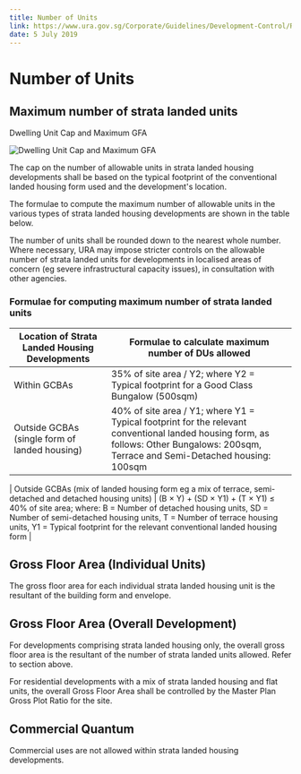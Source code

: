 ```yaml
---
title: Number of Units
link: https://www.ura.gov.sg/Corporate/Guidelines/Development-Control/Residential/Strata-Landed-Housing/Number-of-Units
date: 5 July 2019
---
```


# Number of Units

## Maximum number of strata landed units

Dwelling Unit Cap and Maximum GFA

![Dwelling Unit Cap and Maximum GFA](https://www.ura.gov.sg/-/media/Corporate/Guidelines/Development-control/Landed-Housing/SL02_Intensity.jpg?h=100%25&w=100%25)

The cap on the number of allowable units in strata landed housing developments shall be based on the typical footprint of the conventional landed housing form used and the development's location.

The formulae to compute the maximum number of allowable units in the various types of strata landed housing developments are shown in the table below.

The number of units shall be rounded down to the nearest whole number. Where necessary, URA may impose stricter controls on the allowable number of strata landed units for developments in localised areas of concern (eg severe infrastructural capacity issues), in consultation with other agencies.

### Formulae for computing maximum number of strata landed units

| Location of Strata Landed Housing Developments | Formulae to calculate maximum number of DUs allowed                                                                                                                                   |
| ---------------------------------------------- | ------------------------------------------------------------------------------------------------------------------------------------------------------------------------------------- |
| Within GCBAs                                   | 35% of site area / Y2; where Y2 = Typical footprint for a Good Class Bungalow (500sqm)                                                                                                |
| Outside GCBAs (single form of landed housing)  | 40% of site area / Y1; where Y1 = Typical footprint for the relevant conventional landed housing form, as follows: Other Bungalows: 200sqm, Terrace and Semi-Detached housing: 100sqm |

| Outside GCBAs (mix of landed housing form eg a mix of terrace, semi-detached and detached housing units) | (B × Y) + (SD × Y1) + (T × Y1) ≤ 40% of site area; where: B = Number of detached housing units, SD = Number of semi-detached housing units, T = Number of terrace housing units, Y1 = Typical footprint for the relevant conventional landed housing form |

## Gross Floor Area (Individual Units)

The gross floor area for each individual strata landed housing unit is the resultant of the building form and envelope.

## Gross Floor Area (Overall Development)

For developments comprising strata landed housing only, the overall gross floor area is the resultant of the number of strata landed units allowed. Refer to section above.

For residential developments with a mix of strata landed housing and flat units, the overall Gross Floor Area shall be controlled by the Master Plan Gross Plot Ratio for the site.

## Commercial Quantum

Commercial uses are not allowed within strata landed housing developments.
